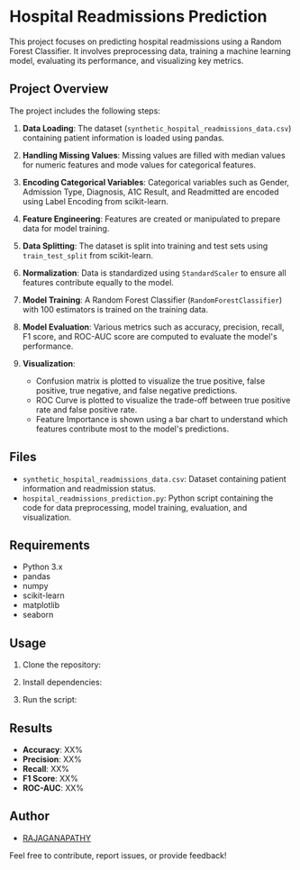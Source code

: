 # Hospital Readmissions Prediction

This project focuses on predicting hospital readmissions using a Random Forest Classifier. It involves preprocessing data, training a machine learning model, evaluating its performance, and visualizing key metrics.

## Project Overview

The project includes the following steps:

1. **Data Loading**: The dataset (`synthetic_hospital_readmissions_data.csv`) containing patient information is loaded using pandas.

2. **Handling Missing Values**: Missing values are filled with median values for numeric features and mode values for categorical features.

3. **Encoding Categorical Variables**: Categorical variables such as Gender, Admission Type, Diagnosis, A1C Result, and Readmitted are encoded using Label Encoding from scikit-learn.

4. **Feature Engineering**: Features are created or manipulated to prepare data for model training.

5. **Data Splitting**: The dataset is split into training and test sets using `train_test_split` from scikit-learn.

6. **Normalization**: Data is standardized using `StandardScaler` to ensure all features contribute equally to the model.

7. **Model Training**: A Random Forest Classifier (`RandomForestClassifier`) with 100 estimators is trained on the training data.

8. **Model Evaluation**: Various metrics such as accuracy, precision, recall, F1 score, and ROC-AUC score are computed to evaluate the model's performance.

9. **Visualization**: 
   - Confusion matrix is plotted to visualize the true positive, false positive, true negative, and false negative predictions.
   - ROC Curve is plotted to visualize the trade-off between true positive rate and false positive rate.
   - Feature Importance is shown using a bar chart to understand which features contribute most to the model's predictions.

## Files

- `synthetic_hospital_readmissions_data.csv`: Dataset containing patient information and readmission status.
- `hospital_readmissions_prediction.py`: Python script containing the code for data preprocessing, model training, evaluation, and visualization.

## Requirements

- Python 3.x
- pandas
- numpy
- scikit-learn
- matplotlib
- seaborn

## Usage

1. Clone the repository:

2. Install dependencies:

3. Run the script:


## Results

- **Accuracy**: XX%
- **Precision**: XX%
- **Recall**: XX%
- **F1 Score**: XX%
- **ROC-AUC**: XX%

## Author

- [RAJAGANAPATHY](https://github.com/your-rajaganaa)

Feel free to contribute, report issues, or provide feedback!


